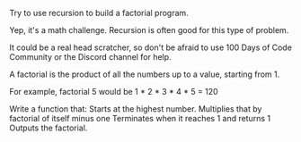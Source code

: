 Try to use recursion to build a factorial program.

Yep, it's a math challenge. Recursion is often good for this type of problem.

It could be a real head scratcher, so don't be afraid to use 100 Days of Code Community or the Discord channel for help.

A factorial is the product of all the numbers up to a value, starting from 1.

For example, factorial 5 would be 1 * 2 * 3 * 4 * 5 = 120

Write a function that:
Starts at the highest number.
Multiplies that by factorial of itself minus one
Terminates when it reaches 1 and returns 1
Outputs the factorial.
